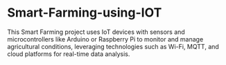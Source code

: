# Smart-Farming-using-IOT
This Smart Farming project uses IoT devices with sensors and microcontrollers like Arduino or Raspberry Pi  to monitor and manage agricultural conditions, leveraging technologies such as Wi-Fi, MQTT, and cloud  platforms for real-time data analysis.
